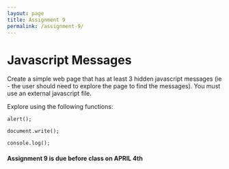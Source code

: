 ```yaml
---
layout: page
title: Assignment 9
permalink: /assignment-9/
---
```


# Javascript Messages

Create a simple web page that has at least 3 hidden javascript messages (ie - the user should need to explore the page to find the messages). You must use an external javascript file. 

Explore using the following functions: 

`alert();`

`document.write();`

`console.log();`


####  **Assignment 9 is due before class on APRIL 4th**

